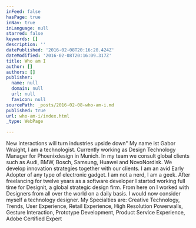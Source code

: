 ```yaml
---
inFeed: false
hasPage: true
inNav: true
inLanguage: null
starred: false
keywords: []
description: ''
datePublished: '2016-02-08T20:16:20.424Z'
dateModified: '2016-02-08T20:16:09.317Z'
title: Who am I
author: []
authors: []
publisher:
  name: null
  domain: null
  url: null
  favicon: null
sourcePath: _posts/2016-02-08-who-am-i.md
published: true
url: who-am-i/index.html
_type: WebPage

---
```

New interactions will turn industries upside down"
My name ist Gabor Wraight, I am a technologist. Currently working as Design Technology Manager for Phoenixdesign in Munich.
In my team we consult global clients such as Audi, BMW, Bosch, Samsung, Huawei and NovoNordisk. We develop innovation strategies together with our clients. I am an avid Early Adopter of any type of electronic gadget. I am not a nerd, I am a geek.
After freelancing for twelve years as a software developer I started working full time for Designit, a global strategic design firm. From here on I worked with Designers from all over the world on a daily basis. I would now consider myself a technology designer.
My Specialties are: Creative Technology, Trends, User Experience, Retail Experience, High Resolution Powerwalls, Gesture Interaction, Prototype Development, Product Service Experience, Adobe Certified Expert
